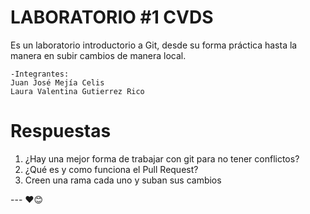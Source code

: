 # LABORATORIO #1 CVDS

Es un laboratorio introductorio a Git, desde su forma práctica hasta la manera en subir cambios de manera local.

```
-Integrantes: 
Juan José Mejía Celis
Laura Valentina Gutierrez Rico
```
# Respuestas 
1. ¿Hay una mejor forma de trabajar con git para no tener conflictos?
2. ¿Qué es y como funciona el Pull Request?
3. Creen una rama cada uno y suban sus cambios





--- ❤️😊
